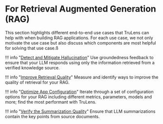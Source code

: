 
# For Retrieval Augmented Generation (RAG)
This section highlights different end-to-end use cases that TruLens can help with when building RAG applications. For each use case, we not only motivate the use case but also discuss which components are most helpful for solving that use case.ß

!!! info "[Detect and Mitigate Hallucination](#)"
    Use groundedness feedback to ensure that your LLM responds using only the information retrieved from a verified knowledge source.

!!! info "[Improve Retrieval Quality](#)"
    Measure and identify ways to improve the quality of retrieval for your RAG.

!!! info "[Optimize App Configuration](https://colab.research.google.com/github/truera/trulens/blob/main/trulens_eval/examples/expositional/vector-dbs/pinecone/pinecone_evals_build_better_rags.ipynb)"
    Iterate through a set of configuration options for your RAG including different metrics, parameters, models and more; find the most performant with TruLens.

!!! info "[Verify the Summarization Quality](https://colab.research.google.com/github/truera/trulens/blob/main/trulens_eval/examples/quickstart/summarization_eval.ipynb)"
    Ensure that LLM summarizations contain the key points from source documents.